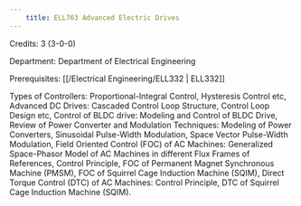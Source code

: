 ```yaml
---
    title: ELL763 Advanced Electric Drives
---
```

Credits: 3 (3-0-0)

Department: Department of Electrical Engineering

Prerequisites: [[/Electrical Engineering/ELL332 | ELL332]]

Types of Controllers: Proportional-Integral Control, Hysteresis Control etc, Advanced DC Drives: Cascaded Control Loop Structure, Control Loop Design etc, Control of BLDC drive: Modeling and Control of BLDC Drive, Review of Power Converter and Modulation Techniques: Modeling of Power Converters, Sinusoidal Pulse-Width Modulation, Space Vector Pulse-Width Modulation, Field Oriented Control (FOC) of AC Machines: Generalized Space-Phasor Model of AC Machines in different Flux Frames of References, Control Principle, FOC of Permanent Magnet Synchronous Machine (PMSM), FOC of Squirrel Cage Induction Machine (SQIM), Direct Torque Control (DTC) of AC Machines: Control Principle, DTC of Squirrel Cage Induction Machine (SQIM).